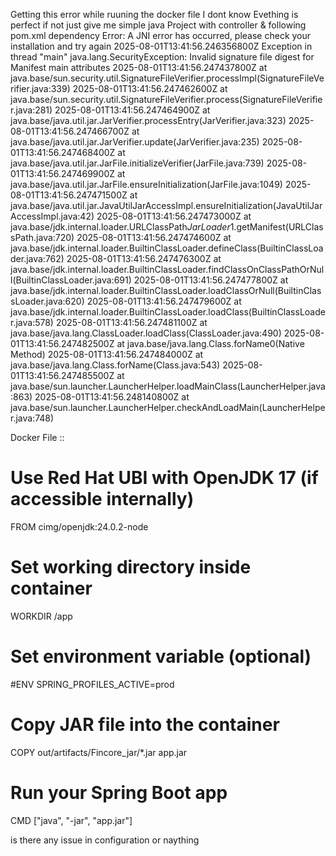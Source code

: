 Getting this error while ruuning the docker file I dont know Evething is perfect if not just give me simple java Project with controller & following pom.xml dependency
Error: A JNI error has occurred, please check your installation and try again
2025-08-01T13:41:56.246356800Z Exception in thread "main" java.lang.SecurityException: Invalid signature file digest for Manifest main attributes
2025-08-01T13:41:56.247437800Z 	at java.base/sun.security.util.SignatureFileVerifier.processImpl(SignatureFileVerifier.java:339)
2025-08-01T13:41:56.247462600Z 	at java.base/sun.security.util.SignatureFileVerifier.process(SignatureFileVerifier.java:281)
2025-08-01T13:41:56.247464900Z 	at java.base/java.util.jar.JarVerifier.processEntry(JarVerifier.java:323)
2025-08-01T13:41:56.247466700Z 	at java.base/java.util.jar.JarVerifier.update(JarVerifier.java:235)
2025-08-01T13:41:56.247468400Z 	at java.base/java.util.jar.JarFile.initializeVerifier(JarFile.java:739)
2025-08-01T13:41:56.247469900Z 	at java.base/java.util.jar.JarFile.ensureInitialization(JarFile.java:1049)
2025-08-01T13:41:56.247471500Z 	at java.base/java.util.jar.JavaUtilJarAccessImpl.ensureInitialization(JavaUtilJarAccessImpl.java:42)
2025-08-01T13:41:56.247473000Z 	at java.base/jdk.internal.loader.URLClassPath$JarLoader$1.getManifest(URLClassPath.java:720)
2025-08-01T13:41:56.247474600Z 	at java.base/jdk.internal.loader.BuiltinClassLoader.defineClass(BuiltinClassLoader.java:762)
2025-08-01T13:41:56.247476300Z 	at java.base/jdk.internal.loader.BuiltinClassLoader.findClassOnClassPathOrNull(BuiltinClassLoader.java:691)
2025-08-01T13:41:56.247477800Z 	at java.base/jdk.internal.loader.BuiltinClassLoader.loadClassOrNull(BuiltinClassLoader.java:620)
2025-08-01T13:41:56.247479600Z 	at java.base/jdk.internal.loader.BuiltinClassLoader.loadClass(BuiltinClassLoader.java:578)
2025-08-01T13:41:56.247481100Z 	at java.base/java.lang.ClassLoader.loadClass(ClassLoader.java:490)
2025-08-01T13:41:56.247482500Z 	at java.base/java.lang.Class.forName0(Native Method)
2025-08-01T13:41:56.247484000Z 	at java.base/java.lang.Class.forName(Class.java:543)
2025-08-01T13:41:56.247485500Z 	at java.base/sun.launcher.LauncherHelper.loadMainClass(LauncherHelper.java:863)
2025-08-01T13:41:56.248140800Z 	at java.base/sun.launcher.LauncherHelper.checkAndLoadMain(LauncherHelper.java:748)

Docker File ::

# Use Red Hat UBI with OpenJDK 17 (if accessible internally)
FROM cimg/openjdk:24.0.2-node

# Set working directory inside container
WORKDIR /app

# Set environment variable (optional)
#ENV SPRING_PROFILES_ACTIVE=prod

# Copy JAR file into the container
COPY out/artifacts/Fincore_jar/*.jar app.jar

# Run your Spring Boot app
CMD ["java", "-jar", "app.jar"]

is there any issue in configuration or naything


